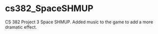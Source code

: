 # cs382_SpaceSHMUP
CS 382 Project 3 Space SHMUP.
Added music to the game to add a more dramatic effect.
